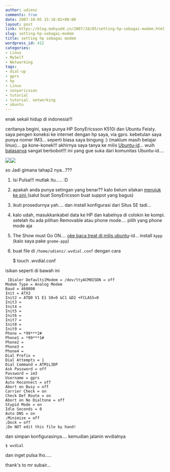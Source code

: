 ```yaml
---
author: udienz
comments: true
date: 2007-10-05 15:18:02+00:00
layout: post
link: https://blog.mahyudd.in/2007/10/05/setting-hp-sebagai-modem.html
slug: setting-hp-sebagai-modem
title: setting hp sebagai modem
wordpress_id: 412
categories:
- Linux
- MySelf
- Networking
tags:
- dial-up
- gprs
- hp
- Linux
- sonyericsson
- tutorial
- tutorial. networking
- ubuntu
---
```


enak sekali hidup di indonesia!!!

ceritanya begini, saya punya HP SonyEricsson K510i dan Ubuntu Feisty. saya pengen koneksi ke internet dengan hp saya, via gprs. kebetulan saya punya nomer IM3... seperti biasa saya bingung :) (maklum masih belajar linux)... ga kone-konek!!! akhirnya saya tanya ke milis [Ubuntu-id](http://groups.google.com/group/id-ubuntu/browse_thread/thread/c23b85280c38a202/1d7878dae62cc298)... wuih [balasanya](http://groups.google.com/group/id-ubuntu/browse_thread/thread/c23b85280c38a202/1d7878dae62cc298) sangat berbobot!!!  ini yang gue suka dari komunitas Ubuntu-id....

![](http://upload.wikimedia.org/wikipedia/id/8/88/Im3.PNG)![](http://www.ubuntu.com/themes/ubuntu07/images/ubuntulogo.png)

so Jadi gimana tahap2 nya...???

1. Isi Pulsa!!! mutlak itu..... :D

2. apakah anda punya setingan yang benar?? kalo belum silakan [merujuk ke sini ](http://www.sonyericsson.com/spg.jsp?cc=id&lc=id&ver=4000&template=ps3&zone=ps)(salut buat SonyEricsson buat suppot yang bagus)

3. ikuti prosedurnya yah.... dan install konfigurasi dari Situs SE tadi...

4. kalo udah, masukkankabel data ke HP dan kabelnya di colokin ke kompi. setelah itu ada pilihan Removable atau phone mode.... pilih yang phone mode aja

5. The Show must Go ON.... [oke baca treat di milis ubuntu](http://www.sonyericsson.com/spg.jsp?cc=id&lc=id&ver=4000&template=ps3&zone=ps)-id... install `kppp` (kalo saya pake `gnome-ppp`)

6. buat file di `/home/udienz/.wvdial.conf`  dengan cara

    
    $ touch .wvdial.conf


isikan seperti di bawah ini

    
     [Dialer Defaults]Modem = /dev/ttyACM0ISDN = off
    Modem Type = Analog Modem
    Baud = 460800
    Init = ATX3
    Init2 = ATQ0 V1 E1 S0=0 &C1 &D2 +FCLASS=0
    Init3 =
    Init4 =
    Init5 =
    Init6 =
    Init7 =
    Init8 =
    Init9 =
    Phone = *99***2#
    Phone1 = *99***1#
    Phone2 =
    Phone3 =
    Phone4 =
    Dial Prefix =
    Dial Attempts = 1
    Dial Command = ATM1L3DP
    Ask Password = off
    Password = im3
    Username = gprs
    Auto Reconnect = off
    Abort on Busy = off
    Carrier Check = on
    Check Def Route = on
    Abort on No Dialtone = off
    Stupid Mode = on
    Idle Seconds = 0
    Auto DNS = on
    ;Minimize = off
    ;Dock = off
    ;Do NOT edit this file by hand!


dan simpan konfigurasinya....
kemudian jalanin wvdialnya

    
    $ wvdial


dan inget pulsa lho.....

thank's to mr subair...
